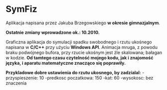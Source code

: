 # SymFiz

Aplikacja napisana przez Jakuba Brzegowskiego **w okresie gimnazjalnym**. 

**Ostatnie zmiany wprowadzone ok.: 10.2010.**

Graficzna aplikacja do symulacji spadku swobodnego i rzutu ukośnego napisana w **C/C++** przy użyciu **Windows API**. 
Animacja mruga, z powodu braku podwójnego bufora, przy rzucie ukośnym jest źle skalowana; bałagan w kodzie. 
**Od tamtego czasu czytelność mojego kodu, jak i znajomość języka, i aparatu matematyczne znacząco się poprawiły.**

**Przykladowe dobre ustawienia do rzutu ukosnego, by zadzialal:**
-przyspieszenie: 10
-predkosc poczatkowa: 150
-kat: 60
-wysokosc: bez znaczenia
